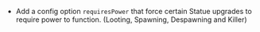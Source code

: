 * Add a config option `requiresPower` that force certain Statue upgrades to require power to function. (Looting, Spawning, Despawning and Killer)